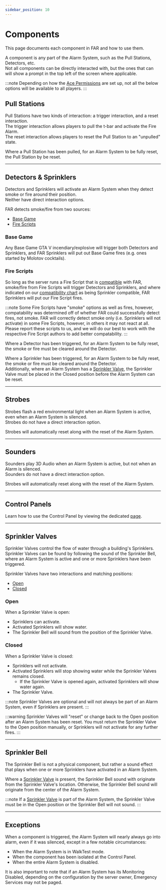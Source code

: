 ```yaml
---
sidebar_position: 10
---
```


# Components

This page documents each component in FAR and how to use them.

A component is any part of the Alarm System, such as the Pull Stations, Detectors, etc.  
Not all components can be directly interacted with, but the ones that can will show a prompt in the top left of the screen where applicable.

:::note
Depending on how the [Ace Permissions](../config.md#permissions) are set up, not all the below options will be available to all players.
:::

## Pull Stations

Pull Stations have two kinds of interaction: a trigger interaction, and a reset interaction.  
The trigger interaction allows players to pull the t-bar and activate the Fire Alarm.  
The reset interaction allows players to reset the Pull Station to an "unpulled" state.

Where a Pull Station has been pulled, for an Alarm System to be fully reset, the Pull Station by be reset.

***

## Detectors & Sprinklers

Detectors and Sprinklers will activate an Alarm System when they detect smoke or fire around their position.  
Neither have direct interaction options.

FAR detects smoke/fire from two sources:
- [Base Game](#base-game)
- [Fire Scripts](#fire-scripts)

### Base Game

Any Base Game GTA V incendiary/explosive will trigger both Detectors and Sprinklers, and FAR Sprinklers will put out Base Game fires (e.g. ones started by Molotov cocktails).

### Fire Scripts

So long as the server runs a Fire Script that is [compatible](../index.md#fire-script-compatibility-list) with FAR, smoke/fire from Fire Scripts will trigger Detectors and Sprinklers, and where indicated on our [compatibility chart](../index.md#fire-script-compatibility-list) as being Sprinkler compatible, FAR Sprinklers will put our Fire Script fires.

:::note
Some Fire Scripts have "smoke" options as well as fires, however, compatability was determined off of whether FAR could successfully detect fires, not smoke. FAR will correctly detect smoke only (i.e. Sprinklers will not activate) in some Fire Scripts, however, in others it may not react at all. Please report these scripts to us, and we will do our best to work with the respective Fire Script authors to add better compatability.
:::

Where a Detector has been triggered, for an Alarm System to be fully reset, the smoke or fire must be cleared around the Detector.

Where a Sprinkler has been triggered, for an Alarm System to be fully reset, the smoke or fire must be cleared around the Detector.  
Additionally, where an Alarm System has a [Sprinkler Valve](#sprinkler-valves), the Sprinkler Valve must be placed in the Closed position before the Alarm System can be reset.

***

## Strobes

Strobes flash a red environmental light when an Alarm System is active, even when an Alarm System is silenced.  
Strobes do not have a direct interaction option.

Strobes will automatically reset along with the reset of the Alarm System.

***

## Sounders

Sounders play 3D Audio when an Alarm System is active, but not when an Alarm is silenced.  
Sounders do not have a direct interaction option.

Strobes will automatically reset along with the reset of the Alarm System.

***

## Control Panels

Learn how to use the Control Panel by viewing the dedicated [page](panel.md).

***

## Sprinkler Valves

Sprinkler Valves control the flow of water through a building's Sprinklers.  
Sprinkler Valves can be found by following the sound of the Sprinkler Bell, where an Alarm System is active and one or more Sprinklers have been triggered.

Sprinkler Valves have two interactions and matching positions:
- [Open](#open)
- [Closed](#closed)
 
### Open

When a Sprinkler Valve is open:
- Sprinklers can activate.
- Activated Sprinklers will show water.
- The Sprinkler Bell will sound from the position of the Sprinkler Valve.

### Closed

When a Sprinkler Valve is closed:
- Sprinklers will not activate.
- Activated Sprinklers will stop showing water while the Sprinkler Valves remains closed.
  - If the Sprinkler Valve is opened again, activated Sprinklers will show water again.
- The Sprinkler Valve.

:::note
Sprinkler Valves are optional and will not always be part of an Alarm System, even if Sprinklers are present.
:::

:::warning
Sprinkler Valves will "reset" or change back to the Open position after an Alarm System has been reset. You must return the Sprinkler Valve to the Open position manually, or Sprinklers will not activate for any further fires.
:::

***

## Sprinkler Bell

The Sprinkler Bell is not a physical component, but rather a sound effect that plays when one or more Sprinklers have activated in an Alarm System.

Where a [Sprinkler Valve](#sprinkler-valves) is present, the Sprinkler Bell sound with originate from the Sprinkler Valve's location.
Otherwise, the Sprinkler Bell sound will originate from the center of the Alarm System.

:::note
If a [Sprinkler Valve](#sprinkler-valves) is part of the Alarm System, the Sprinkler Valve must be in the Open position or the Sprinkler Bell will not sound.
:::

***

## Exceptions

When a component is triggered, the Alarm System will nearly always go into alarm, even if it was silenced, except in a few notable circumstances:
- When the Alarm System is in WalkTest mode.
- When the component has been isolated at the Control Panel.
- When the entire Alarm System is disabled.

It is also important to note that if an Alarm System has its Monitoring Disabled, depending on the configuration by the server owner, Emergency Services may not be paged.
